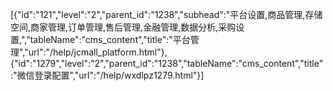 [{"id":"121","level":"2","parent_id":"1238","subhead":"平台设置,商品管理,存储空间,商家管理,订单管理,售后管理,金融管理,数据分析,采购设置,","tableName":"cms_content","title":"平台管理","url":"/help/jcmall_platform.html"},{"id":"1279","level":"2","parent_id":"1238","tableName":"cms_content","title":"微信登录配置","url":"/help/wxdlpz1279.html"}]